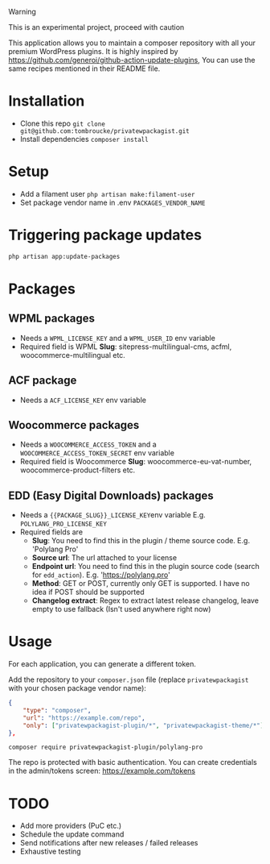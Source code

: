 > [!WARNING]  
> This is an experimental project, proceed with caution

This application allows you to maintain a composer repository with all your premium WordPress plugins. It is highly inspired by https://github.com/generoi/github-action-update-plugins, You can use the same recipes mentioned in their README file.

# Installation

-   Clone this repo `git clone git@github.com:tombroucke/privatewpackagist.git`
-   Install dependencies `composer install`

# Setup

-   Add a filament user `php artisan make:filament-user`
-   Set package vendor name in .env `PACKAGES_VENDOR_NAME`

# Triggering package updates

```bash
php artisan app:update-packages
```

# Packages

## WPML packages

-   Needs a `WPML_LICENSE_KEY` and a `WPML_USER_ID` env variable
-   Required field is WPML **Slug**: sitepress-multilingual-cms, acfml, woocommerce-multilingual etc.

## ACF package

-   Needs a `ACF_LICENSE_KEY` env variable

## Woocommerce packages

-   Needs a `WOOCOMMERCE_ACCESS_TOKEN` and a `WOOCOMMERCE_ACCESS_TOKEN_SECRET` env variable
-   Required field is Woocommerce **Slug**: woocommerce-eu-vat-number, woocommerce-product-filters etc.

## EDD (Easy Digital Downloads) packages

-   Needs a `{{PACKAGE_SLUG}}_LICENSE_KEY`env variable E.g. `POLYLANG_PRO_LICENSE_KEY`
-   Required fields are
    -   **Slug**: You need to find this in the plugin / theme source code. E.g. 'Polylang Pro'
    -   **Source url**: The url attached to your license
    -   **Endpoint url**: You need to find this in the plugin source code (search for `edd_action`). E.g. 'https://polylang.pro'
    -   **Method**: GET or POST, currently only GET is supported. I have no idea if POST should be supported
    -   **Changelog extract**: Regex to extract latest release changelog, leave empty to use fallback (Isn't used anywhere right now)

# Usage

For each application, you can generate a different token.

Add the repository to your `composer.json` file (replace `privatewpackagist` with your chosen package vendor name):

```json
{
    "type": "composer",
    "url": "https://example.com/repo",
    "only": ["privatewpackagist-plugin/*", "privatewpackagist-theme/*"]
},
```

```
composer require privatewpackagist-plugin/polylang-pro
```

The repo is protected with basic authentication. You can create credentials in the admin/tokens screen: https://example.com/tokens

# TODO

-   Add more providers (PuC etc.)
-   Schedule the update command
-   Send notifications after new releases / failed releases
-   Exhaustive testing
